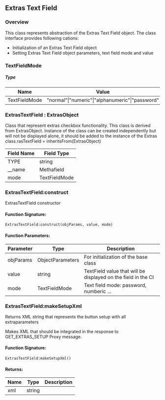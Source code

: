 ## Extras Text Field

### Overview

This class represents abstraction of the Extras Text Field object. The class interface provides following cations:

- Initialization of an Extras Text Field object
- Setting Extras Text Field object parameters, text field mode and value


### TextFieldMode

##### Type

|Name|Value|
|---|---|
|TextFieldMode|"normal"\|"numeric"\|"alphanumeric"\|"password"|

### ExtrasTextField : ExtrasObject

 Class that represent extras checkbox functionality. This class is derived from ExtrasObject. Instance of the class can be created independently but will not be displayed alone, it should be added to the instance of the Extras class.rasTextField = inheritsFrom(ExtrasObject)

|Field Name|Field Type|
|---|---|
|TYPE|string|
|\_\_name|Methafield|
|mode|TextFieldMode|

### ExtrasTextField:construct

 ExtrasTextField constructor

#### Function Signature:

`ExtrasTextField:construct(objParams, value, mode)`

#### Function Parameters:

|Parameter|Type|Description|
|---|---|---|
|objParams|ObjectParameters|For initialization of the base class|
|value|string|TextField value that will be displayed on the field in the CI|
|mode|TextFieldMode|Text field mode: password, numberic ...|

### ExtrasTextField:makeSetupXml

 Returns XML string that represents the button setup with all extraparameters

 Makes XML that should be integrated in the response to
 GET\_EXTRAS\_SETUP Proxy message.


#### Function Signature:

`ExtrasTextField:makeSetupXml()`


#### Returns:

|Name|Type|Description|
|---|---|---|
|xml|string||
